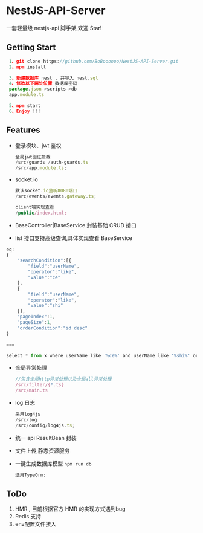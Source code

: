 # NestJS-API-Server

一套轻量级 nestjs-api 脚手架,欢迎 Star!

## Getting Start

```javascript
 1、git clone https://github.com/BoBoooooo/NestJS-API-Server.git
 2、npm install

 3、新建数据库 nest , 并导入 nest.sql
 4、修改以下两处位置 数据库密码
 package.json->scripts->db
 app.module.ts

 5、npm start
 6、Enjoy !!!

```

## Features

- 登录模块、jwt 鉴权

  ```javascript
  全局jwt验证拦截 
  /src/guards /auth-guards.ts 
  /src/app.module.ts;
  ```

- socket.io

  ```javascript
  默认socket.io监听8080端口 
  /src/events/events.gateway.ts;

  client端实现查看 
  /public/index.html;
  ```

- BaseController|BaseService 封装基础 CRUD 接口

- list 接口支持高级查询,具体实现查看 BaseService
```javascript
eq:
{
	"searchCondition":[{
		"field":"userName",
		"operator":"like",
		"value":"ce"
	},
	{
		"field":"userName",
		"operator":"like",
		"value":"shi"
	}],
	"pageIndex":1,
	"pageSize":1,
	"orderCondition":"id desc"
}

===

select * from x where userName like '%ce%' and userName like '%shi%' order by id desc limit 1,1 

```

- 全局异常处理
  ```javascript
  //包含全局http异常处理以及全局all异常处理
  /src/filter/{*.ts}
  /src/main.ts
  ```
- log 日志
  ```javascript
  采用log4js 
  /src/log 
  /src/config/log4js.ts;
  ```
- 统一 api ResultBean 封装

- 文件上传,静态资源服务

- 一键生成数据库模型 `npm run db`
  ```javascript
  选用TypeOrm;
  ```

## ToDo

1. HMR , 目前根据官方 HMR 的实现方式遇到bug
2. Redis 支持
3. env配置文件接入
